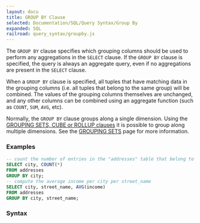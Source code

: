 ```yaml
---
layout: docu
title: GROUP BY Clause
selected: Documentation/SQL/Query Syntax/Group By
expanded: SQL
railroad: query_syntax/groupby.js
---
```

The `GROUP BY` clause specifies which grouping columns should be used to perform any aggregations in the `SELECT` clause. If the `GROUP BY` clause is specified, the query is always an aggregate query, even if no aggregations are present in the `SELECT` clause.

When a `GROUP BY` clause is specified, all tuples that have matching data in the grouping columns (i.e. all tuples that belong to the same group) will be combined. The values of the grouping columns themselves are unchanged, and any other columns can be combined using an aggregate function (such as `COUNT`, `SUM`, `AVG`, etc).

Normally, the `GROUP BY` clause groups along a single dimension. Using the [GROUPING SETS, CUBE or ROLLUP clauses](../../sql/query_syntax/grouping_sets) it is possible to group along multiple dimensions. See the [GROUPING SETS](../../sql/query_syntax/grouping_sets) page for more information.

### Examples

```sql
-- count the number of entries in the "addresses" table that belong to each different city
SELECT city, COUNT(*)
FROM addresses
GROUP BY city;
-- compute the average income per city per street_name
SELECT city, street_name, AVG(income)
FROM addresses
GROUP BY city, street_name;
```

### Syntax
<div id="rrdiagram"></div>
